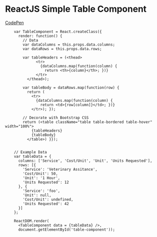 ReactJS Simple Table Component
==============================

[CodePen](https://codepen.io/abhignya92/pen/gXadoE)

        var TableComponent = React.createClass({
          render: function() {
            // Data
            var dataColumns = this.props.data.columns;
            var dataRows = this.props.data.rows;
        
            var tableHeaders = (<thead>
                  <tr>
                    {dataColumns.map(function(column) {
                      return <th>{column}</th>; })}
                  </tr>
              </thead>);
        
            var tableBody = dataRows.map(function(row) {
              return (
                <tr>
                  {dataColumns.map(function(column) {
                    return <td>{row[column]}</td>; })}
                </tr>); });
             
            // Decorate with Bootstrap CSS
            return (<table className="table table-bordered table-hover" width="100%">
                {tableHeaders}
                {tableBody}
              </table>) }});
                
        
        // Example Data
        var tableData = {
          columns: ['Service', 'Cost/Unit', 'Unit', 'Units Requested'],
          rows: [{
            'Service': 'Veterinary Assitance',
            'Cost/Unit': 50,
            'Unit': '1 Hour',
            'Units Requested': 12
          }, {
            'Service': 'foo',
            'Unit': null,
            'Cost/Unit': undefined,
            'Units Requested': 42
          }]
        };
        
        ReactDOM.render(
          <TableComponent data = {tableData} />,
          document.getElementById('table-component'));
